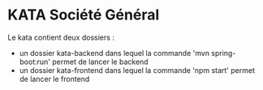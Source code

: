 # KATA Société Général

Le kata contient deux dossiers :

<ul>
<li>un dossier kata-backend dans lequel la commande 'mvn spring-boot:run' permet de lancer le backend</li>
<li>un dossier kata-frontend dans lequel la commande 'npm start' permet de lancer le frontend</li>
</ul>
